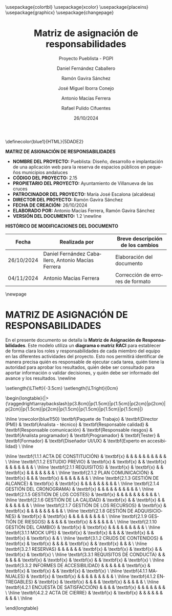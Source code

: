 ﻿---
title: "Matriz de asignación de responsabilidades"  # modificar
subtitle: "Proyecto Pueblista - PGPI"
date: "26/10/2024"  # modificar
subject: "PGPI"
author: [Daniel Fernández Caballero, Ramón Gavira Sánchez, José Miguel Iborra Conejo, Antonio Macías Ferrera, Rafael Pulido Cifuentes]
lang: "es"
titlepage: true,
titlepage-text-color: "1C1C1C"
titlepage-rule-color: "1C1C1C"
titlepage-rule-height: 0
titlepage-background: "../../../plantilla-markdown/background2H.pdf" # modificar si el doc es horizontal
page-background: "../../../plantilla-markdown/background2.pdf" # opcional, para fondo pagina
footer-left: "Pueblista - PGPI"
footer-right: "\\thepage"
documentclass: scrartcl
classoption: "table"        
header-includes:        # para los colores en las tablas
    - \usepackage{colortbl}
    - \usepackage{xcolor}
    - \usepackage{placeins}
    - \usepackage{graphicx}
    - \usepackage{changepage}
---
\definecolor{blue1}{HTML}{5DADE2}


**MATRIZ DE ASIGNACIÓN DE RESPONSABILIDADES**

- **NOMBRE DEL PROYECTO:** Pueblista: Diseño, desarrollo e implantación de una aplicación web para la reserva de espacios públicos en pequeños municipios andaluces 
- **CÓDIGO DEL PROYECTO:** 2.15
- **PROPIETARIO DEL PROYECTO:** Ayuntamiento de Villanueva de las cruces
- **PATROCINADOR DEL PROYECTO:** María José Escalona (alcaldesa)
- **DIRECTOR DEL PROYECTO:** Ramón Gavira Sánchez
- **FECHA DE CREACIÓN:** 26/10/2024
- **ELABORADO POR:** Antonio Macías Ferrera, Ramón Gavira Sánchez
- **VERSIÓN DEL DOCUMENTO:** 1.2 \newline


**HISTÓRICO DE MODIFICACIONES DEL DOCUMENTO** 

|Fecha	|Realizada por	|Breve descripción de los cambios
| ----- | ------------- | ----------------- |
| 26/10/2024	|  Daniel Fernández Caballero, Antonio Macías Ferrera	| Elaboración del documento  |
|04/11/2024	| Antonio Macías Ferrera |	Corrección de errores de formato |

\newpage


# MATRIZ DE ASIGNACIÓN DE RESPONSABILIDADES
En el presente documento se detalla la **Matriz de Asignación de Responsabilidades**. Este modelo utiliza un **diagrama o matriz RACI** para establecer de forma clara los roles y responsabilidades de cada miembro del equipo en las diferentes actividades del proyecto. Esto nos permitirá identificar de manera precisa quién es responsable de ejecutar cada tarea, quién tiene la autoridad para aprobar los resultados, quién debe ser consultado para aportar información o validar decisiones, y quién debe ser informado del avance y los resultados. \newline

\setlength{\LTleft}{-3.5cm}
\setlength{\LTright}{0cm}

\begin{longtable}{|>{\raggedright\arraybackslash}p{3.8cm}|p{1.5cm}|p{1.5cm}|p{2cm}|p{2cm}|p{2cm}|p{1.5cm}|p{2cm}|p{1.5cm}|p{1.5cm}|p{1.5cm}|p{1.5cm}|}

\hline
\rowcolor{blue1!50}
\textbf{Paquete de Trabajo} & \textbf{Director (PM)} & \textbf{Analista - técnico} & \textbf{Responsable calidad} & \textbf{Responsable comunicación} & \textbf{Responsable riesgos} & \textbf{Analista programador} & \textbf{Programador} & \textbf{Tester} & \textbf{Formador} & \textbf{Diseñador UI/UX} & \textbf{Experto en accesibilidad} \\
\hline

\hline
\textbf{1.1.1 ACTA DE CONSTITUCIÓN} & \textbf{x} & & & & & & & & & & \\
\hline
\textbf{1.1.2 ESTUDIO PREVIO} & \textbf{x} & \textbf{x} & & \textbf{x} & & & & & & & \\
\hline
\textbf{2.1.1 REQUISITOS} & \textbf{x} & \textbf{x} & & \textbf{x} & & & & & & & \\
\hline
\textbf{2.1.2 PLAN COMUNICACIÓN} & \textbf{x} & & & \textbf{x} & & & & & & & \\
\hline
\textbf{2.1.3 GESTIÓN DE ALCANCE} & \textbf{x} & \textbf{x} & & & & & & & & & \\
\hline
\textbf{2.1.4 GESTIÓN DEL CRONOGRAMA} & \textbf{x} & & & & & & & & & & \\
\hline
\textbf{2.1.5 GESTIÓN DE LOS COSTES} & \textbf{x} & & & & & & & & & & \\
\hline
\textbf{2.1.6 GESTIÓN DE LA CALIDAD} & \textbf{x} & & \textbf{x} & & & & & & & & \\
\hline
\textbf{2.1.7 GESTIÓN DE LOS RECURSOS} & \textbf{x} & \textbf{x} & & & & & & & & & \\
\hline
\textbf{2.1.8 GESTIÓN DE ADQUISICIONES} & \textbf{x} & \textbf{x} & & & & & & & & & \\
\hline
\textbf{2.1.9 GESTIÓN DE RIESGOS} & & & & & \textbf{x} & & & & & & \\
\hline
\textbf{2.1.10 GESTIÓN DEL CAMBIO} & \textbf{x} & \textbf{x} & & & & & & & & & \\
\hline
\textbf{3.1.1 MOCK UPS} & \textbf{x} & \textbf{x} & & & & \textbf{x} & & \textbf{x} & \textbf{x} & & \\
\hline
\textbf{3.1.2 CRUDS DE CONTENIDOS} & \textbf{x} & \textbf{x} & & & & \textbf{x} & & \textbf{x} & & & \\
\hline
\textbf{3.2.1 RESERVAS} & & & & & & \textbf{x} & \textbf{x} & \textbf{x} & & \textbf{x} & \textbf{x} \\
\hline
\textbf{3.3.1 REQUISITOS DE CONDUCTA} & & & & & & \textbf{x} & \textbf{x} & \textbf{x} & & \textbf{x} & \textbf{x} \\
\hline
\textbf{3.3.2 INFORMES DE ACCESIBILIDAD} & & & & & & \textbf{x} & \textbf{x} & \textbf{x} & & \textbf{x} & \textbf{x} \\
\hline
\textbf{4.1.1 MANUALES} & \textbf{x} & \textbf{x} & & & & & & & & & \\
\hline
\textbf{4.1.2 ENTREGABLES} & \textbf{x} & \textbf{x} & & & & \textbf{x} & & & & & \\
\hline
\textbf{4.2.1 ENCUESTA DE SATISFACCIÓN} & & & & \textbf{x} & & & & & & & \\
\hline
\textbf{4.2.2 ACTA DE CIERRE} & \textbf{x} & \textbf{x} & & & & & & & & & \\
\hline

\end{longtable}
